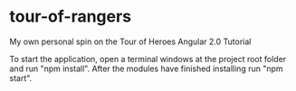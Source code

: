 # tour-of-rangers
My own personal spin on the Tour of Heroes Angular 2.0 Tutorial

To start the application, open a terminal windows at the project root folder 
and run "npm install". After the modules have finished installing run "npm start".
